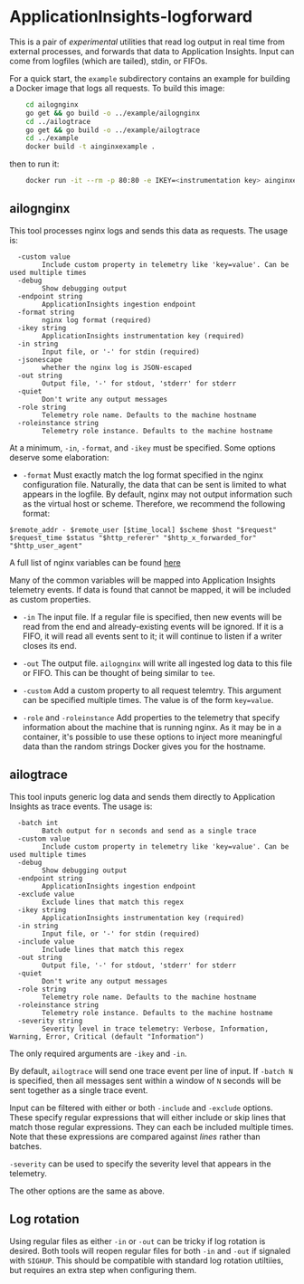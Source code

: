 # ApplicationInsights-logforward

This is a pair of *experimental* utilities that read log output in real time
from external processes, and forwards that data to Application Insights. 
Input can come from logfiles (which are tailed), stdin, or FIFOs.

For a quick start, the `example` subdirectory contains an example for
building a Docker image that logs all requests.  To build this image:

```sh
	cd ailognginx
	go get && go build -o ../example/ailognginx
	cd ../ailogtrace
	go get && go build -o ../example/ailogtrace
	cd ../example
	docker build -t ainginxexample .
```

then to run it:

```sh
	docker run -it --rm -p 80:80 -e IKEY=<instrumentation key> ainginxexample
```

## ailognginx

This tool processes nginx logs and sends this data as requests.  The usage
is:

```
  -custom value
        Include custom property in telemetry like 'key=value'. Can be used multiple times
  -debug
        Show debugging output
  -endpoint string
        ApplicationInsights ingestion endpoint
  -format string
        nginx log format (required)
  -ikey string
        ApplicationInsights instrumentation key (required)
  -in string
        Input file, or '-' for stdin (required)
  -jsonescape
        whether the nginx log is JSON-escaped
  -out string
        Output file, '-' for stdout, 'stderr' for stderr
  -quiet
        Don't write any output messages
  -role string
        Telemetry role name. Defaults to the machine hostname
  -roleinstance string
        Telemetry role instance. Defaults to the machine hostname
```

At a minimum, `-in`, `-format`, and `-ikey` must be specified.  Some options
deserve some elaboration:

* `-format`
Must exactly match the log format specified in the nginx configuration file. 
Naturally, the data that can be sent is limited to what appears in the
logfile.  By default, nginx may not output information such as the virtual
host or scheme.  Therefore, we recommend the following format:

```
$remote_addr - $remote_user [$time_local] $scheme $host "$request" $request_time $status "$http_referer" "$http_x_forwarded_for" "$http_user_agent"
```

A full list of nginx variables can be found [here](http://nginx.org/en/docs/varindex.html)

Many of the common variables will be mapped into Application Insights
telemetry events.  If data is found that cannot be mapped, it will be
included as custom properties.

* `-in`
The input file.  If a regular file is specified, then new events will be read
from the end and already-existing events will be ignored.  If it is a FIFO,
it will read all events sent to it; it will continue to listen if a writer
closes its end.

* `-out`
The output file.  `ailognginx` will write all ingested log data to this file
or FIFO.  This can be thought of being similar to `tee`.

* `-custom`
Add a custom property to all request telemtry.  This argument can be 
specified multiple times.  The value is of the form `key=value`.

* `-role` and `-roleinstance`
Add properties to the telemetry that specify information about the machine
that is running nginx.  As it may be in a container, it's possible to use
these options to inject more meaningful data than the random strings Docker
gives you for the hostname.

## ailogtrace

This tool inputs generic log data and sends them directly to Application
Insights as trace events.  The usage is:

```
  -batch int
        Batch output for n seconds and send as a single trace
  -custom value
        Include custom property in telemetry like 'key=value'. Can be used multiple times
  -debug
        Show debugging output
  -endpoint string
        ApplicationInsights ingestion endpoint
  -exclude value
        Exclude lines that match this regex
  -ikey string
        ApplicationInsights instrumentation key (required)
  -in string
        Input file, or '-' for stdin (required)
  -include value
        Include lines that match this regex
  -out string
        Output file, '-' for stdout, 'stderr' for stderr
  -quiet
        Don't write any output messages
  -role string
        Telemetry role name. Defaults to the machine hostname
  -roleinstance string
        Telemetry role instance. Defaults to the machine hostname
  -severity string
        Severity level in trace telemetry: Verbose, Information, Warning, Error, Critical (default "Information")
```

The only required arguments are `-ikey` and `-in`.

By default, `ailogtrace` will send one trace event per line of input.  If
`-batch N` is specified, then all messages sent within a window of `N`
seconds will be sent together as a single trace event.

Input can be filtered with either or both `-include` and `-exclude` options. 
These specify regular expressions that will either include or skip lines
that match those regular expressions.  They can each be included multiple
times.  Note that these expressions are compared against *lines* rather than
batches.

`-severity` can be used to specify the severity level that appears in the
telemetry.

The other options are the same as above.

## Log rotation

Using regular files as either `-in` or `-out` can be tricky if log rotation
is desired.  Both tools will reopen regular files for both `-in` and `-out`
if signaled with `SIGHUP`.  This should be compatible with standard log
rotation utiltiies, but requires an extra step when configuring them.

